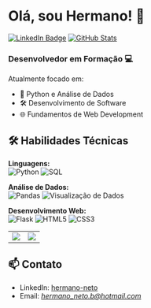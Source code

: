 # Olá, sou Hermano! 👋

[![LinkedIn Badge](https://img.shields.io/badge/LinkedIn-0077B5?style=for-the-badge&logo=linkedin&logoColor=white)](https://www.linkedin.com/in/hermano-neto)
[![GitHub Stats](https://img.shields.io/badge/GitHub-100000?style=for-the-badge&logo=github&logoColor=white)](https://github.com/HermanoNeto)

### Desenvolvedor em Formação 💻

Atualmente focado em:
- 🐍 Python e Análise de Dados
- 🛠️ Desenvolvimento de Software
- 🌐 Fundamentos de Web Development

## 🛠 Habilidades Técnicas

**Linguagens:**  
![Python](https://img.shields.io/badge/Python-3776AB?style=flat-square&logo=python&logoColor=white)
![SQL](https://img.shields.io/badge/SQL-4479A1?style=flat-square&logo=mysql&logoColor=white)

**Análise de Dados:**  
![Pandas](https://img.shields.io/badge/Pandas-150458?style=flat-square&logo=pandas&logoColor=white)
![Visualização de Dados](https://img.shields.io/badge/Data_Visualization-008080?style=flat-square)

**Desenvolvimento Web:**  
![Flask](https://img.shields.io/badge/Flask-000000?style=flat-square&logo=flask&logoColor=white)
![HTML5](https://img.shields.io/badge/HTML5-E34F26?style=flat-square&logo=html5&logoColor=white)
![CSS3](https://img.shields.io/badge/CSS3-1572B6?style=flat-square&logo=css3&logoColor=white)


<table>
  <tr>
    <td>
      <a href="https://github.com/HermanoNeto">
        <img src="https://github-readme-stats.vercel.app/api/top-langs/?username=HermanoNeto&layout=compact&theme=radical" />
      </a>
    </td>
    <td>
      <a href="https://github.com/HermanoNeto">
        <img src="https://github-readme-streak-stats.herokuapp.com/?user=HermanoNeto&theme=radical" />
      </a>
    </td>
  </tr>
</table>

## 📫 Contato

- LinkedIn: [hermano-neto](https://www.linkedin.com/in/hermano-neto)
- Email: *hermano_neto.b@hotmail.com*
